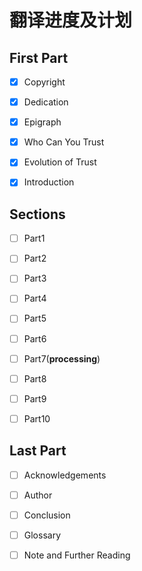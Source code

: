 # 翻译进度及计划

## First Part 

- [x] Copyright

- [x] Dedication

- [x] Epigraph

- [x] Who Can You Trust

- [x] Evolution of Trust

- [x] Introduction

## Sections

- [ ] Part1

- [ ] Part2

- [ ] Part3

- [ ] Part4

- [ ] Part5

- [ ] Part6

- [ ] Part7(**processing**)

- [ ] Part8

- [ ] Part9

- [ ] Part10

## Last Part

- [ ] Acknowledgements

- [ ] Author

- [ ] Conclusion

- [ ] Glossary

- [ ] Note and Further Reading